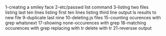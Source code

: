 1-creating a smiley face
2-etc/passwd list command
3-listing two files
listing last ten lines
listing first ten lines
listing third  line
output ls results to new file
9-duplicate last nine
10-deleting.js files
15-counting ocurences with grep
whatsnext
17-showing none-occurences with grep
18-matching occurences with grep
replacing with tr
delete with tr
21-reversse output
